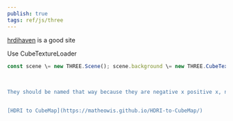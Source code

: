 ```yaml
---
publish: true
tags: ref/js/three
---
```

[hrdihaven](https://hdrihaven.com/hdris/) is a good site

Use CubeTextureLoader
```js
const scene \= new THREE.Scene(); scene.background \= new THREE.CubeTextureLoader() .setPath( 'textures/cubeMaps/' ) .load( \[ 'px.png', 'nx.png', 'py.png', 'ny.png', 'pz.png', 'nz.png' \] );
																													 
																														   
																														   ```
They should be named that way because they are negative x positive x, negative y, positive y etc....


[HDRI to CubeMap](https://matheowis.github.io/HDRI-to-CubeMap/)
